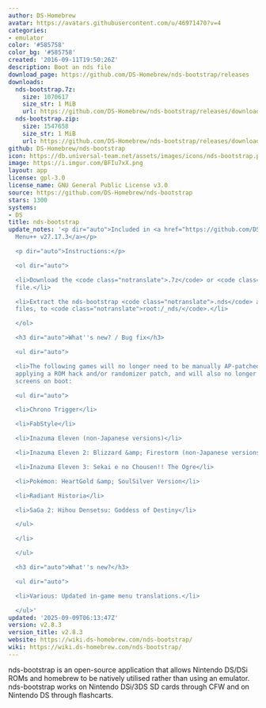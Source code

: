 ```yaml
---
author: DS-Homebrew
avatar: https://avatars.githubusercontent.com/u/46971470?v=4
categories:
- emulator
color: '#585758'
color_bg: '#585758'
created: '2016-09-11T19:50:26Z'
description: Boot an nds file
download_page: https://github.com/DS-Homebrew/nds-bootstrap/releases
downloads:
  nds-bootstrap.7z:
    size: 1070617
    size_str: 1 MiB
    url: https://github.com/DS-Homebrew/nds-bootstrap/releases/download/v2.8.3/nds-bootstrap.7z
  nds-bootstrap.zip:
    size: 1547658
    size_str: 1 MiB
    url: https://github.com/DS-Homebrew/nds-bootstrap/releases/download/v2.8.3/nds-bootstrap.zip
github: DS-Homebrew/nds-bootstrap
icon: https://db.universal-team.net/assets/images/icons/nds-bootstrap.png
image: https://i.imgur.com/BFIu7xX.png
layout: app
license: gpl-3.0
license_name: GNU General Public License v3.0
source: https://github.com/DS-Homebrew/nds-bootstrap
stars: 1300
systems:
- DS
title: nds-bootstrap
update_notes: '<p dir="auto">Included in <a href="https://github.com/DS-Homebrew/TWiLightMenu/releases/tag/v27.17.3"><strong>TW</strong>i<strong>L</strong>ight
  Menu++ v27.17.3</a></p>

  <p dir="auto">Instructions:</p>

  <ol dir="auto">

  <li>Download the <code class="notranslate">.7z</code> or <code class="notranslate">.zip</code>
  file.</li>

  <li>Extract the nds-bootstrap <code class="notranslate">.nds</code> and <code class="notranslate">.ver</code>
  files, to <code class="notranslate">root:/_nds/</code>.</li>

  </ol>

  <h3 dir="auto">What''s new? / Bug fix</h3>

  <ul dir="auto">

  <li>The following games will no longer need to be manually AP-patched first before
  applying a ROM hack and/or randomizer patch, and will also no longer crash on white
  screens on boot:

  <ul dir="auto">

  <li>Chrono Trigger</li>

  <li>FabStyle</li>

  <li>Inazuma Eleven (non-Japanese versions)</li>

  <li>Inazuma Eleven 2: Blizzard &amp; Firestorm (non-Japanese versions)</li>

  <li>Inazuma Eleven 3: Sekai e no Chousen!! The Ogre</li>

  <li>Pokémon: HeartGold &amp; SoulSilver Version</li>

  <li>Radiant Historia</li>

  <li>SaGa 2: Hihou Densetsu: Goddess of Destiny</li>

  </ul>

  </li>

  </ul>

  <h3 dir="auto">What''s new?</h3>

  <ul dir="auto">

  <li>Various: Updated in-game menu translations.</li>

  </ul>'
updated: '2025-09-09T06:13:47Z'
version: v2.8.3
version_title: v2.8.3
website: https://wiki.ds-homebrew.com/nds-bootstrap/
wiki: https://wiki.ds-homebrew.com/nds-bootstrap/
---
```

nds-bootstrap is an open-source application that allows Nintendo DS/DSi ROMs and homebrew to be natively utilised rather than using an emulator. nds-bootstrap works on Nintendo DSi/3DS SD cards through CFW and on Nintendo DS through flashcarts.